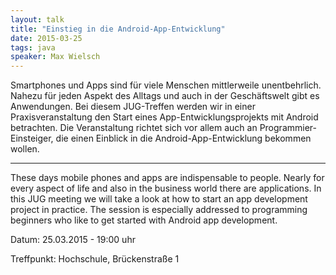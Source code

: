 ```yaml
---
layout: talk
title: "Einstieg in die Android-App-Entwicklung"
date: 2015-03-25
tags: java
speaker: Max Wielsch
---
```


Smartphones und Apps sind für viele Menschen mittlerweile unentbehrlich.
Nahezu für jeden Aspekt des Alltags und auch in der Geschäftswelt gibt es Anwendungen.
Bei diesem JUG-Treffen werden wir in einer Praxisveranstaltung den Start eines App-Entwicklungsprojekts mit Android betrachten.
Die Veranstaltung richtet sich vor allem auch an Programmier-Einsteiger, die einen Einblick in die Android-App-Entwicklung bekommen wollen.

---

These days mobile phones and apps are indispensable to people. Nearly for every aspect of life and also in the business world there are applications.
In this JUG meeting we will take a look at how to start an app development project in practice.
The session is especially addressed to programming beginners who like to get started with Android app development.


Datum: 25.03.2015 - 19:00 uhr

Treffpunkt: Hochschule, Brückenstraße 1
